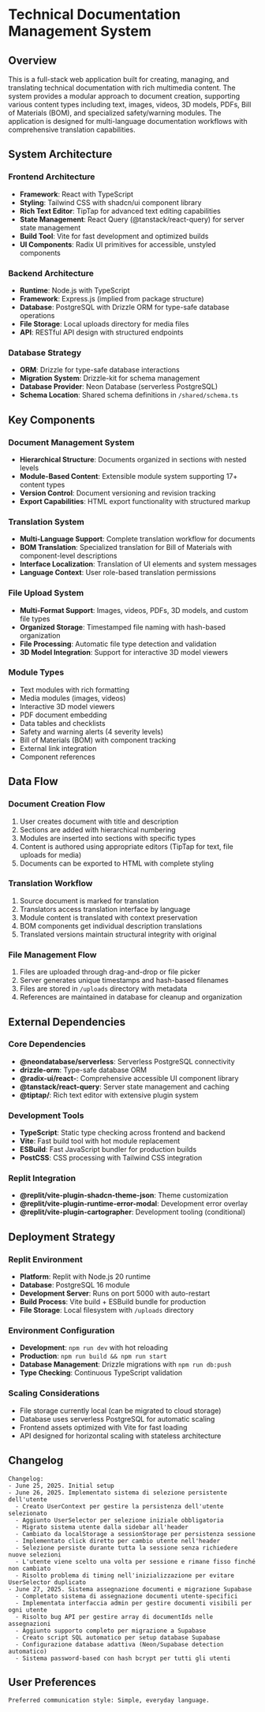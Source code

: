 # Technical Documentation Management System

## Overview

This is a full-stack web application built for creating, managing, and translating technical documentation with rich multimedia content. The system provides a modular approach to document creation, supporting various content types including text, images, videos, 3D models, PDFs, Bill of Materials (BOM), and specialized safety/warning modules. The application is designed for multi-language documentation workflows with comprehensive translation capabilities.

## System Architecture

### Frontend Architecture
- **Framework**: React with TypeScript
- **Styling**: Tailwind CSS with shadcn/ui component library
- **Rich Text Editor**: TipTap for advanced text editing capabilities
- **State Management**: React Query (@tanstack/react-query) for server state management
- **Build Tool**: Vite for fast development and optimized builds
- **UI Components**: Radix UI primitives for accessible, unstyled components

### Backend Architecture
- **Runtime**: Node.js with TypeScript
- **Framework**: Express.js (implied from package structure)
- **Database**: PostgreSQL with Drizzle ORM for type-safe database operations
- **File Storage**: Local uploads directory for media files
- **API**: RESTful API design with structured endpoints

### Database Strategy
- **ORM**: Drizzle for type-safe database interactions
- **Migration System**: Drizzle-kit for schema management
- **Database Provider**: Neon Database (serverless PostgreSQL)
- **Schema Location**: Shared schema definitions in `/shared/schema.ts`

## Key Components

### Document Management System
- **Hierarchical Structure**: Documents organized in sections with nested levels
- **Module-Based Content**: Extensible module system supporting 17+ content types
- **Version Control**: Document versioning and revision tracking
- **Export Capabilities**: HTML export functionality with structured markup

### Translation System
- **Multi-Language Support**: Complete translation workflow for documents
- **BOM Translation**: Specialized translation for Bill of Materials with component-level descriptions
- **Interface Localization**: Translation of UI elements and system messages
- **Language Context**: User role-based translation permissions

### File Upload System
- **Multi-Format Support**: Images, videos, PDFs, 3D models, and custom file types
- **Organized Storage**: Timestamped file naming with hash-based organization
- **File Processing**: Automatic file type detection and validation
- **3D Model Integration**: Support for interactive 3D model viewers

### Module Types
- Text modules with rich formatting
- Media modules (images, videos)
- Interactive 3D model viewers
- PDF document embedding
- Data tables and checklists
- Safety and warning alerts (4 severity levels)
- Bill of Materials (BOM) with component tracking
- External link integration
- Component references

## Data Flow

### Document Creation Flow
1. User creates document with title and description
2. Sections are added with hierarchical numbering
3. Modules are inserted into sections with specific types
4. Content is authored using appropriate editors (TipTap for text, file uploads for media)
5. Documents can be exported to HTML with complete styling

### Translation Workflow
1. Source document is marked for translation
2. Translators access translation interface by language
3. Module content is translated with context preservation
4. BOM components get individual description translations
5. Translated versions maintain structural integrity with original

### File Management Flow
1. Files are uploaded through drag-and-drop or file picker
2. Server generates unique timestamps and hash-based filenames
3. Files are stored in `/uploads` directory with metadata
4. References are maintained in database for cleanup and organization

## External Dependencies

### Core Dependencies
- **@neondatabase/serverless**: Serverless PostgreSQL connectivity
- **drizzle-orm**: Type-safe database ORM
- **@radix-ui/react-**: Comprehensive accessible UI component library
- **@tanstack/react-query**: Server state management and caching
- **@tiptap/**: Rich text editor with extensive plugin system

### Development Tools
- **TypeScript**: Static type checking across frontend and backend
- **Vite**: Fast build tool with hot module replacement
- **ESBuild**: Fast JavaScript bundler for production builds
- **PostCSS**: CSS processing with Tailwind CSS integration

### Replit Integration
- **@replit/vite-plugin-shadcn-theme-json**: Theme customization
- **@replit/vite-plugin-runtime-error-modal**: Development error overlay
- **@replit/vite-plugin-cartographer**: Development tooling (conditional)

## Deployment Strategy

### Replit Environment
- **Platform**: Replit with Node.js 20 runtime
- **Database**: PostgreSQL 16 module
- **Development Server**: Runs on port 5000 with auto-restart
- **Build Process**: Vite build + ESBuild bundle for production
- **File Storage**: Local filesystem with `/uploads` directory

### Environment Configuration
- **Development**: `npm run dev` with hot reloading
- **Production**: `npm run build && npm run start`
- **Database Management**: Drizzle migrations with `npm run db:push`
- **Type Checking**: Continuous TypeScript validation

### Scaling Considerations
- File storage currently local (can be migrated to cloud storage)
- Database uses serverless PostgreSQL for automatic scaling
- Frontend assets optimized with Vite for fast loading
- API designed for horizontal scaling with stateless architecture

## Changelog

```
Changelog:
- June 25, 2025. Initial setup
- June 26, 2025. Implementato sistema di selezione persistente dell'utente
  - Creato UserContext per gestire la persistenza dell'utente selezionato
  - Aggiunto UserSelector per selezione iniziale obbligatoria
  - Migrato sistema utente dalla sidebar all'header
  - Cambiato da localStorage a sessionStorage per persistenza sessione
  - Implementato click diretto per cambio utente nell'header
  - Selezione persiste durante tutta la sessione senza richiedere nuove selezioni
  - L'utente viene scelto una volta per sessione e rimane fisso finché non cambiato
  - Risolto problema di timing nell'inizializzazione per evitare UserSelector duplicato
- June 27, 2025. Sistema assegnazione documenti e migrazione Supabase
  - Completato sistema di assegnazione documenti utente-specifici
  - Implementata interfaccia admin per gestire documenti visibili per ogni utente
  - Risolto bug API per gestire array di documentIds nelle assegnazioni
  - Aggiunto supporto completo per migrazione a Supabase
  - Creato script SQL automatico per setup database Supabase
  - Configurazione database adattiva (Neon/Supabase detection automatico)
  - Sistema password-based con hash bcrypt per tutti gli utenti
```

## User Preferences

```
Preferred communication style: Simple, everyday language.
```
